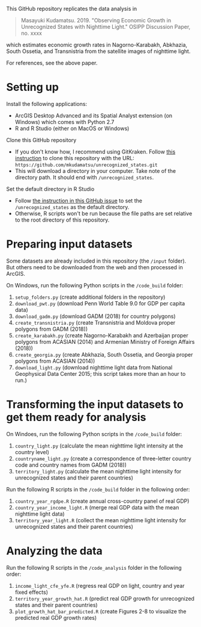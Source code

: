 This GitHub repository replicates the data analysis in 
> Masayuki Kudamatsu. 2019. "Observing Economic Growth in Unrecognized States with Nighttime Light." OSIPP Discussion Paper, no. xxxx

which estimates economic growth rates in Nagorno-Karabakh, Abkhazia, South Ossetia, and Transnistria from the satellite images of nighttime light.

For references, see the above paper.

# Setting up
Install the following applications:
- ArcGIS Desktop Advanced and its Spatial Analyst extension (on Windows) which comes with Python 2.7
- R and R Studio (either on MacOS or Windows)

Clone this GitHub repository
- If you don't know how, I recommend using GitKraken. Follow [this instruction](https://support.gitkraken.com/working-with-repositories/open-clone-init/) to clone this repository with the URL: `https://github.com/mkudamatsu/unrecognized_states.git`
- This will download a directory in your computer. Take note of the directory path. It should end with `/unrecognized_states`.

Set the default directory in R Studio
- Follow [the instruction in this GitHub issue](https://github.com/mkudamatsu/unrecognized_states/issues/21) to set the `/unrecognized_states` as the default directory.
- Otherwise, R scripts won't be run because the file paths are set relative to the root directory of this repository.

# Preparing input datasets
Some datasets are already included in this repository (the `/input` folder). But others need to be downloaded from the web and then processed in ArcGIS. 

On Windows, run the following Python scripts in the `/code_build` folder:
1. `setup_folders.py` (create additional folders in the repository)
2. `download_pwt.py` (download Penn World Table 9.0 for GDP per capita data)
3. `download_gadm.py` (download GADM (2018) for country polygons)
4. `create_transnistria.py` (create Transnistria and Moldova proper polygons from GADM (2018))
5. `create_karabakh.py` (create Nagorno-Karabakh and Azerbaijan proper polygons from ACASIAN (2014) and Armenian Ministry of Foreign Affairs (2018))
6. `create_georgia.py` (create Abkhazia, South Ossetia, and Georgia proper polygons from ACASIAN (2014))
7. `download_light.py` (download nighttime light data from National Geophysical Data Center 2015; this script takes more than an hour to run.)

# Transforming the input datasets to get them ready for analysis
On Windoes, run the following Python scripts in the `/code_build` folder:
1. `country_light.py` (calculate the mean nighttime light intensity at the country level)
2. `countryname_light.py` (create a correspondence of three-letter country code and country names from GADM (2018))
3. `territory_light.py` (calculate the mean nighttime light intensity for unrecognized states and their parent countries)

Run the following R scripts in the `/code_build` folder in the following order:
1. `country_year_rgdpe.R` (create annual cross-country panel of real GDP)
2. `country_year_income_light.R` (merge real GDP data with the mean nighttime light data)
3. `territory_year_light.R` (collect the mean nighttime light intensity for unrecognized states and their parent countries)

# Analyzing the data
Run the following R scripts in the `/code_analysis` folder in the following order:
1. `income_light_cfe_yfe.R` (regress real GDP on light, country and year fixed effects)
2. `territory_year_growth_hat.R` (predict real GDP growth for unrecognized states and their parent countries)
3. `plot_growth_hat_bar_predicted.R` (create Figures 2-8 to visualize the predicted real GDP growth rates)
